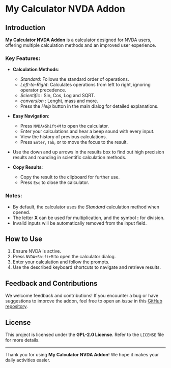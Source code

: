 # My Calculator NVDA Addon

## Introduction
**My Calculator NVDA Addon** is a calculator designed for NVDA users, offering multiple calculation methods and an improved user experience.

### Key Features:
- **Calculation Methods**:
  - *Standard*: Follows the standard order of operations.
  - *Left-to-Right*: Calculates operations from left to right, ignoring operator precedence.
  - *Scientific* : Sin, Cos, Log and SQRT.
  - *conversion* : Lenght, mass and more.
  - Press the *Help* button in the main dialog for detailed explanations.

- **Easy Navigation**:
  - Press `NVDA+Shift+M` to open the calculator.
  - Enter your calculations and hear a beep sound with every input.
  - View the history of previous calculations.
  - Press `Enter`, `Tab`, or  to move the focus to the result.
- Use the down and up arrows in the results box to find out high precision results and rounding in scientific calculation methods.
- **Copy Results**:
  - Copy the result to the clipboard for further use.
  - Press `Esc` to close the calculator.

### Notes:
- By default, the calculator uses the *Standard* calculation method when opened.
- The letter **X** can be used for multiplication, and the symbol **:** for division.
- Invalid inputs will be automatically removed from the input field.

## How to Use
1. Ensure NVDA is active.
2. Press `NVDA+Shift+M` to open the calculator dialog.
3. Enter your calculation and follow the prompts.
4. Use the described keyboard shortcuts to navigate and retrieve results.

## Feedback and Contributions
We welcome feedback and contributions! If you encounter a bug or have suggestions to improve the addon, feel free to open an *issue* in this [GitHub repository](#).

## License
This project is licensed under the **GPL-2.0 License**. Refer to the `LICENSE` file for more details.

---

Thank you for using **My Calculator NVDA Addon**! We hope it makes your daily activities easier.
